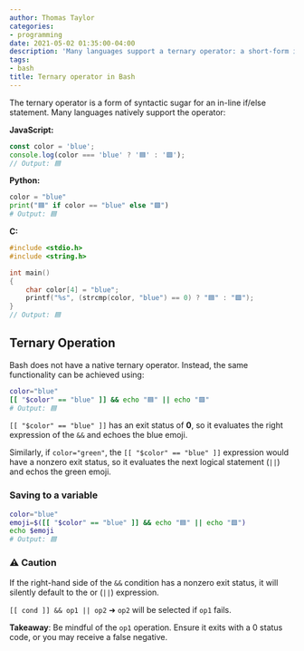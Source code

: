 ```yaml
---
author: Thomas Taylor
categories:
- programming
date: 2021-05-02 01:35:00-04:00
description: 'Many languages support a ternary operator: a short-form if/else statement for in-place conditional. This functionality can be mimicked in Bash.'
tags:
- bash
title: Ternary operator in Bash
---
```


The ternary operator is a form of syntactic sugar for an in-line if/else statement. Many languages natively support the operator:

**JavaScript:**

```javascript
const color = 'blue';
console.log(color === 'blue' ? '🟦' : '🟩');
// Output: 🟦
```

**Python:**

```python
color = "blue"
print("🟦" if color == "blue" else "🟩")
# Output: 🟦
```

**C:**

```c
#include <stdio.h>
#include <string.h>

int main()
{
    char color[4] = "blue";
    printf("%s", (strcmp(color, "blue") == 0) ? "🟦" : "🟩");
}
// Output: 🟦
```

## Ternary Operation

Bash does not have a native ternary operator. Instead, the same functionality can be achieved using:

```bash
color="blue"
[[ "$color" == "blue" ]] && echo "🟦" || echo "🟩"
# Output: 🟦
```

`[[ "$color" == "blue" ]]` has an exit status of **0**, so it evaluates the right expression of the `&&` and echoes the blue emoji.

Similarly, if `color="green"`, the `[[ "$color" == "blue" ]]` expression would have a nonzero exit status, so it evaluates the next logical statement (`||`) and echos the green emoji.

### Saving to a variable

```bash
color="blue"
emoji=$([[ "$color" == "blue" ]] && echo "🟦" || echo "🟩")
echo $emoji
# Output: 🟦
```

### ⚠️ Caution

If the right-hand side of the `&&` condition has a nonzero exit status, it will silently default to the or (`||`) expression.

`[[ cond ]] && op1 || op2` ➜ `op2` will be selected if `op1` fails. 

**Takeaway**: Be mindful of the `op1` operation. Ensure it exits with a 0 status code, or you may receive a false negative.
